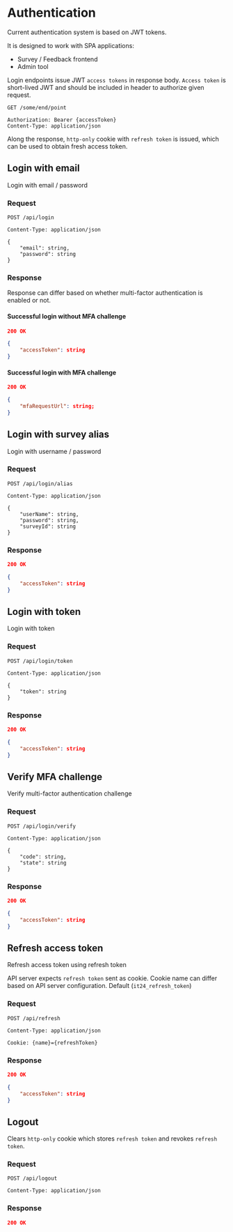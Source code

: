# Authentication

Current authentication system is based on JWT tokens.

It is designed to work with SPA applications:

* Survey / Feedback frontend
* Admin tool

Login endpoints issue JWT `access tokens` in response body. `Access token` is short-lived JWT and should be included in header to authorize given request.

```http
GET /some/end/point

Authorization: Bearer {accessToken}
Content-Type: application/json
```

Along the response, `http-only` cookie with `refresh token` is issued, which can be used to obtain fresh access token.

## Login with email

Login with email / password

### Request

```http
POST /api/login

Content-Type: application/json

{
    "email": string,
    "password": string
}
```

### Response

Response can differ based on whether multi-factor authentication is enabled or not.

#### Successful login without MFA challenge

```json
200 OK

{
    "accessToken": string
}
```

#### Successful login with MFA challenge

```json
200 OK

{
    "mfaRequestUrl": string;
}
```

## Login with survey alias

Login with username / password

### Request

```http
POST /api/login/alias

Content-Type: application/json

{
    "userName": string,
    "password": string,
    "surveyId": string
}
```

### Response

```json
200 OK

{
    "accessToken": string
}
```

## Login with token

Login with token

### Request

```http
POST /api/login/token

Content-Type: application/json

{
    "token": string
}
```

### Response

```json
200 OK

{
    "accessToken": string
}
```

## Verify MFA challenge

Verify multi-factor authentication challenge

### Request

```http
POST /api/login/verify

Content-Type: application/json

{
    "code": string,
    "state": string
}
```

### Response

```json
200 OK

{
    "accessToken": string
}
```

## Refresh access token

Refresh access token using refresh token

API server expects `refresh token` sent as cookie. Cookie name can differ based on API server configuration. Default (`it24_refresh_token`)

### Request

```http
POST /api/refresh

Content-Type: application/json

Cookie: {name}={refreshToken}
```

### Response

```json
200 OK

{
    "accessToken": string
}
```

## Logout

Clears `http-only` cookie which stores `refresh token` and revokes `refresh token`.

### Request

```http
POST /api/logout

Content-Type: application/json
```

### Response

```json
200 OK
```
